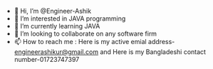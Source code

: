 - 👋 Hi, I’m @Engineer-Ashik
- 👀 I’m interested in JAVA programming
- 🌱 I’m currently learning JAVA
- 💞️ I’m looking to collaborate on any software firm
- 📫 How to reach me : Here is my active emial address- engineerashikur@gmail.com and Here is my Bangladeshi contact number-01723747397

<!---
Engineer-Ashik/Engineer-Ashik is a ✨ special ✨ repository because its `README.md` (this file) appears on your GitHub profile.
You can click the Preview link to take a look at your changes.
--->
